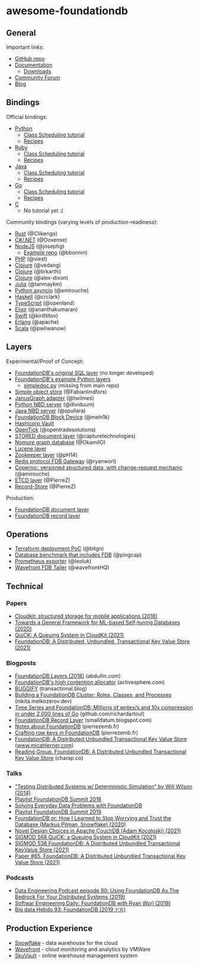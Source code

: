# awesome-foundationdb

## General

Important links:

- [GitHub repo](https://github.com/apple/foundationdb/)
- [Documentation](https://apple.github.io/foundationdb/contents.html)
  - [Downloads](https://apple.github.io/foundationdb/downloads.html)
- [Community Forum](https://forums.foundationdb.org/)
- [Blog](https://www.foundationdb.org/blog/)

## Bindings

Official bindings:

- [Python](https://apple.github.io/foundationdb/api-python.html)
  - [Class Scheduling tutorial](https://apple.github.io/foundationdb/class-scheduling.html#class-scheduling-application)
  - [Recipes](https://github.com/apple/foundationdb/tree/master/recipes/python-recipes)
- [Ruby](https://apple.github.io/foundationdb/api-ruby.html)
  - [Class Scheduling tutorial](https://apple.github.io/foundationdb/class-scheduling-ruby.html)
  - [Recipes](https://github.com/apple/foundationdb/tree/master/recipes/ruby-recipes)
- [Java](https://apple.github.io/foundationdb/javadoc/index.html)
  - [Class Scheduling tutorial](https://apple.github.io/foundationdb/class-scheduling-java.html)
  - [Recipes](https://github.com/apple/foundationdb/tree/master/recipes/java-recipes)
- [Go](https://godoc.org/github.com/apple/foundationdb/bindings/go/src/fdb)
  - [Class Scheduling tutorial](https://apple.github.io/foundationdb/class-scheduling-go.html)
  - [Recipes](https://github.com/apple/foundationdb/tree/master/recipes/go-recipes)
- [C](https://apple.github.io/foundationdb/api-c.html)
  - No tutorial yet :(

Community bindings (varying levels of production-readiness):

- [Rust](https://github.com/Clikengo/foundationdb-rs) (@Clikengo)
- [C#/.NET](https://github.com/Doxense/foundationdb-dotnet-client) (@Doxense)
- [NodeJS](https://www.npmjs.com/package/foundationdb) (@josephg)
  - [Example repo](https://github.com/bbonnin/foundationdb-examples) (@bbonnin)
- [PHP](https://github.com/viest/PHP-FoundationDB) (@viest)
- [Clojure](https://github.com/vedang/clj_fdb) (@vedang)
- [Clojure](https://github.com/tirkarthi/clj-foundationdb) (@tirkarthi)
- [Clojure](https://github.com/alex-dixon/clj-foundationdb) (@alex-dixon)
- [Julia](https://github.com/tanmaykm/FoundationDB.jl) (@tanmaykm)
- [Python asyncio](https://github.com/amirouche/found) (@amirouche)
- [Haskell](https://github.com/crclark/foundationdb-haskell) (@crclark)
- [TypeScript](https://github.com/openland/foundationdb) (@openland)
- [Elixir](https://github.com/ananthakumaran/fdb) (@ananthakumaran)
- [Swift](https://github.com/kirilltitov/FDBSwift) (@kirilltitov)
- [Erlang](https://github.com/apache/couchdb-erlfdb) (@apache)
- [Scala](https://github.com/pwliwanow/foundationdb4s) (@pwliwanow)

## Layers

Experimental/Proof of Concept:

- [FoundationDB's original SQL layer](https://github.com/jaytaylor/sql-layer) (no longer developed)
- [FoundationDB's example Python layers](https://github.com/apple/foundationdb/tree/master/layers)
  - [simpledoc.py](https://github.com/AydinSakar/python-layers/blob/master/lib/simpledoc.py) (missing from main repo)
- [Simple object store](https://fabianlindfors.se/blog/building-an-object-store-with-foundation-db/) (@Fabianlindfors)
- [JanusGraph adapter](https://github.com/twilmes/janusgraph/tree/foundationdb-storage) (@twilmes)
- [Python NBD server](https://github.com/dividuum/fdb-nbd) (@dividuum)
- [Java NBD server](https://github.com/spullara/nbd) (@spullara)
- [FoundationDB Block Device](https://github.com/meln1k/foundationdb-block-device) (@meln1k)
- [Hashicorp Vault](https://github.com/hashicorp/vault/pull/4900)
- [OpenTick](https://github.com/opentradesolutions/opentick) (@opentradesolutions)
- [STORED document layer](https://github.com/capturetechnologies/stored) (@capturetechnologies)
- [Nomure graph database](https://github.com/OkamiIO/Nomure) (@OkamiIO)
- [Lucene layer](https://github.com/AydinSakar/lucene-layer)
- [Zookeeper layer](https://github.com/pH14/fdb-zk) (@pH14)
- [Redis protocol FDB Gateway](https://github.com/ryanworl/fdb-gateway) (@ryanworl)
- [Copernic: versioned structured data, with change-request mechanic](https://github.com/amirouche/copernic) (@amirouche)
- [ETCD layer](https://github.com/PierreZ/fdb-etcd) (@PierreZ)
- [Record-Store](https://github.com/PierreZ/record-store) (@PierreZ)

Production:

- [FoundationDB document layer](https://foundationdb.github.io/fdb-document-layer)
- [FoundationDB record layer](https://www.github.com/foundationdb/fdb-record-layer)

## Operations

- [Terraform deployment PoC](https://github.com/bitgn/fdb-cloud-test) (@bitgn)
- [Database benchmark that includes FDB](https://github.com/pingcap/go-ycsb/) (@pingcap)
- [Prometheus exporter](https://github.com/leoluk/fdb_exporter) (@leoluk)
- [Wavefront FDB Tailer](https://github.com/wavefrontHQ/wavefront-fdb-tailer) (@wavefrontHQ)

## Technical

### Papers

- [Cloudkit: structured storage for mobile applications (2018)](https://www.vldb.org/pvldb/vol11/p540-shraer.pdf)
- [Towards a General Framework for ML-based Self-tuning Databases (2020)](https://arxiv.org/abs/2011.07921)
- [QuiCK: A Queuing System in CloudKit (2021)](https://www.foundationdb.org/files/QuiCK.pdf)
- [FoundationDB: A Distributed, Unbundled, Transactional Key Value Store (2021)](https://www.foundationdb.org/files/fdb-paper.pdf)

### Blogposts

- [FoundationDB Layers (2018)](https://abdullin.com/sku-vault/foundationdb-layers/) (abdullin.com)
- [FoundationDB's high contention allocator](https://www.activesphere.com/blog/2018/08/05/high-contention-allocator) (activesphere.com)
- [BUGGIFY](https://transactional.blog/simulation/buggify.html) (transactional.blog)
- [Building a FoundationDB Cluster: Roles, Classes, and Processes](https://nikita.melkozerov.dev/posts/2019/06/building-a-foundationdb-cluster-roles-classes-and-processes/) (nikita.melkozerov.dev)
- [Time Series and FoundationDB: Millions of writes/s and 10x compression in under 2,000 lines of Go](https://github.com/richardartoul/tsdb-layer/blob/master/README.md) (github.com/richardartoul)
- [FoundationDB Record Layer](https://smalldatum.blogspot.com/2019/09/foundationdb-record-layer.html) (smalldatum.blogspot.com)
- [Notes about FoundationDB](https://pierrezemb.fr/posts/notes-about-foundationdb/) (pierrezemb.fr)
- [Crafting row keys in FoundationDB](https://pierrezemb.fr/posts/crafting-keys-in-fdb/) (pierrezemb.fr)
- [FoundationDB: A Distributed Unbundled Transactional Key Value Store](https://www.micahlerner.com/2021/06/12/foundationdb-a-distributed-unbundled-transactional-key-value-store.html) (www.micahlerner.com)
- [Reading Group. FoundationDB: A Distributed Unbundled Transactional Key Value Store](http://charap.co/reading-group-foundationdb-a-distributed-unbundled-transactional-key-value-store/) (charap.co) 

### Talks

- ["Testing Distributed Systems w/ Deterministic Simulation" by Will Wilson (2014)](https://www.youtube.com/watch?v=4fFDFbi3toc)
- [Playlist FoundationDB Summit 2018](https://www.youtube.com/playlist?list=PLbzoR-pLrL6q7uYN-94-p_-Q3hyAmpI7o)
- [Solving Everyday Data Problems with FoundationDB](https://www.youtube.com/watch?v=f6Ni30Q4Tg)
- [Playlist FoundationDB Summit 2019](https://www.youtube.com/playlist?list=PLbzoR-pLrL6oWYrC950yAhbLk8FRRB_Bt)
- [FoundationDB or: How I Learned to Stop Worrying and Trust the Database (Markus Pilman, Snowflake) (2020)](https://www.youtube.com/watch?v=OJb8A6h9jQQ)
- [Novel Design Choices in Apache CouchDB (Adam Kocoloski) (2021)](https://www.youtube.com/watch?v=FCs7Dz8hgjQ)
- [SIGMOD 568 QuiCK: a Queuing System in CloudKit (2021)](https://www.youtube.com/watch?v=I9mNENkZT90)
- [SIGMOD 538 FoundationDB: A Distributed Unbundled Transactional KeyValue Store (2021)](https://www.youtube.com/watch?v=st0VjQdpZL4)
- [Paper #65. FoundationDB: A Distributed Unbundled Transactional Key Value Store (2021)](https://www.youtube.com/watch?v=A6Ob1lebIzQ)

### Podcasts

- [Data Engineering Podcast episode 80: Using FoundationDB As The Bedrock For Your Distributed Systems (2019)](https://www.dataengineeringpodcast.com/foundationdb-distributed-systems-episode-80/)
- [Softwar Engineering Daily: FoundationDB with Ryan Worl (2019)](https://softwareengineeringdaily.com/2019/07/01/foundationdb-with-ryan-worl/)
- [Big data Hebdo 93: FoundationDB (2019 🇫🇷)](https://www.spreaker.com/user/vhe74/episode-93-foundation-db)

## Production Experience

- [Snowflake](https://www.snowflake.com/how-foundationdb-powers-snowflake-metadata-forward/) - data warehouse for the cloud
- [Wavefront](https://www.wavefront.com/wavefront-foundationdb-open-source-project/) - cloud monitoring and analytics by VMWare
- [SkuVault](https://abdullin.com/sku-vault/foundationdb-layers/) - online warehouse management system

